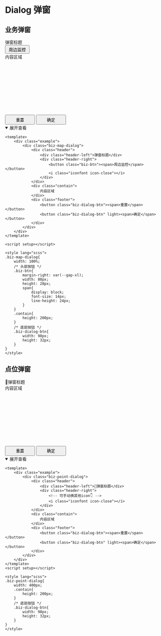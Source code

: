 <style lang="scss" scoped>
    .biz-map-dialog{
        width: 100%;
        /* 头部按钮 */
        .biz-btn{
            margin-right: var(--gap-xl);
            width: 80px;
            height: 28px;
            span{
                display: block;
                font-size: 14px;
                line-height: 24px;
            }
        }
        .contain{
            height: 200px;
        }
        /* 底部按钮 */
        .biz-dialog-btn{
            width: 98px;
            height: 32px;
        }
    }
    
    .biz-point-dialog{
        width: 400px;
        .contain{
            height: 200px;
        }
        /* 底部按钮 */
        .biz-dialog-btn{
            width: 98px;
            height: 32px;
        }
    }
</style>

# Dialog 弹窗

## 业务弹窗

<div class="example">
    <div class="biz-map-dialog">
        <div class="header">
            <div class="header-left">弹窗标题</div>
            <div class="header-right">
                <button class="biz-btn"><span>周边监控</span></button>
                <i class="iconfont icon-close"></i>
            </div>
        </div>
        <div class="contain">
            内容区域
        </div>
        <div class="footer">
             <button class="biz-dialog-btn"><span>重置</span></button>
             <button class="biz-dialog-btn" light><span>确定</span></button>
        </div>
    </div>
</div>

<details open>
<summary>展开查看</summary>

```vue
<template>
    <div class="example">
        <div class="biz-map-dialog">
            <div class="header">
                <div class="header-left">弹窗标题</div>
                <div class="header-right">
                    <button class="biz-btn"><span>周边监控</span></button>
                    <i class="iconfont icon-close"></i>
                </div>
            </div>
            <div class="contain">
                内容区域
            </div>
            <div class="footer">
                <button class="biz-dialog-btn"><span>重置</span></button>
                <button class="biz-dialog-btn" light><span>确定</span></button>
            </div>
        </div>
    </div>
</template>

<script setup></script>

<style lang="scss">
.biz-map-dialog{
    width: 100%;
    /* 头部按钮 */
    .biz-btn{
        margin-right: var(--gap-xl);
        width: 80px;
        height: 28px;
        span{
            display: block;
            font-size: 14px;
            line-height: 24px;
        }
    }
    .contain{
        height: 200px;
    }
    /* 底部按钮 */
    .biz-dialog-btn{
        width: 98px;
        height: 32px;
    }
}
</style>
```

</details>


## 点位弹窗

<div class="example">
    <div class="biz-point-dialog">
        <div class="header">
            <div class="header-left">🎇弹窗标题</div>
            <div class="header-right">
                <!-- 可手动换其他icon👇 -->
                <i class="iconfont icon-close"></i>
            </div>
        </div>
        <div class="contain">
            内容区域
        </div>
        <div class="footer">
             <button class="biz-dialog-btn"><span>重置</span></button>
             <button class="biz-dialog-btn" light><span>确定</span></button>
        </div>
    </div>
</div>

<details open>
<summary>展开查看</summary>

```vue
<template>
    <div class="example">
        <div class="biz-point-dialog">
            <div class="header">
                <div class="header-left">🎇弹窗标题</div>
                <div class="header-right">
                    <!-- 可手动换其他icon👇 -->
                    <i class="iconfont icon-close"></i>
                </div>
            </div>
            <div class="contain">
                内容区域
            </div>
            <div class="footer">
                <button class="biz-dialog-btn"><span>重置</span></button>
                <button class="biz-dialog-btn" light><span>确定</span></button>
            </div>
        </div>
    </div>
</template>
<script setup></script>

<style lang="scss">
.biz-point-dialog{
    width: 400px;
    .contain{
        height: 200px;
    }
    /* 底部按钮 */
    .biz-dialog-btn{
        width: 98px;
        height: 32px;
    }
}
</style>
```

</details>